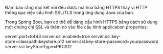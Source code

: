 Đảm bảo rằng mọi kết nối đều được mã hóa bằng HTTPS thay vì HTTP thông qua việc cấu hình SSL/TLS trong ứng dụng Java của bạn.

Trong Spring Boot, bạn có thể dễ dàng cấu hình HTTPS bằng cách sử dụng một chứng chỉ SSL và thêm nó vào file cấu hình application.properties:


server.port=8443
server.ssl.enabled=true
server.ssl.key-store=classpath:keystore.p12
server.ssl.key-store-password=yourpassword
server.ssl.keyStoreType=PKCS12
